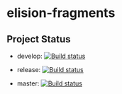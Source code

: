 # elision-fragments

## Project Status ##

- develop: [![Build status](https://ci.appveyor.com/api/projects/status/qf87nytknxlpqhtx/branch/develop?svg=true)](https://ci.appveyor.com/project/SitecoreElision/elision-fragments-j74ht/branch/develop)


- release: [![Build status](https://ci.appveyor.com/api/projects/status/1suo1ii9fb7ikcxl/branch/release?svg=true)](https://ci.appveyor.com/project/SitecoreElision/elision-navigation-x2qt1/branch/release)


- master: [![Build status](https://ci.appveyor.com/api/projects/status/x5m7ukn35naxj91g?svg=true)](https://ci.appveyor.com/project/SitecoreElision/elision-fragments-s3cro)
